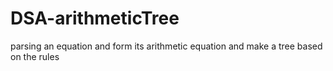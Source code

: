 # DSA-arithmeticTree
parsing an equation and form its arithmetic equation and make a tree based on the rules
